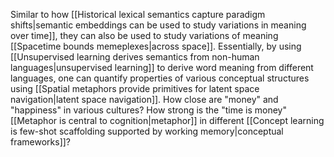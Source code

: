 Similar to how [[Historical lexical semantics capture paradigm shifts|semantic embeddings can be used to study variations in meaning over time]], they can also be used to study variations of meaning [[Spacetime bounds memeplexes|across space]]. Essentially, by using [[Unsupervised learning derives semantics from non-human languages|unsupervised learning]] to derive word meaning from different languages, one can quantify properties of various conceptual structures using [[Spatial metaphors provide primitives for latent space navigation|latent space navigation]]. How close are "money" and "happiness" in various cultures? How strong is the "time is money" [[Metaphor is central to cognition|metaphor]] in different [[Concept learning is few-shot scaffolding supported by working memory|conceptual frameworks]]?